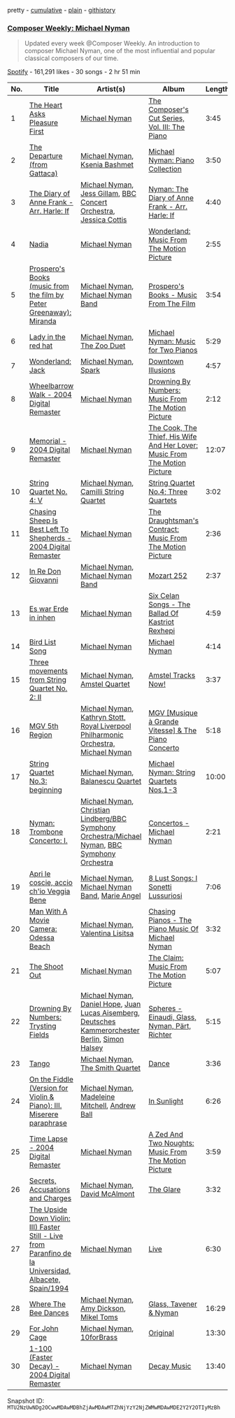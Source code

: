 pretty - [cumulative](/playlists/cumulative/37i9dQZF1DX21bRPJuEN7r.md) - [plain](/playlists/plain/37i9dQZF1DX21bRPJuEN7r) - [githistory](https://github.githistory.xyz/mackorone/spotify-playlist-archive/blob/main/playlists/plain/37i9dQZF1DX21bRPJuEN7r)

### [Composer Weekly: Michael Nyman](https://open.spotify.com/playlist/37i9dQZF1DX21bRPJuEN7r)

> Updated every week @Composer Weekly\. An introduction to composer Michael Nyman, one of the most influential and popular classical composers of our time.

[Spotify](https://open.spotify.com/user/spotify) - 161,291 likes - 30 songs - 2 hr 51 min

| No. | Title | Artist(s) | Album | Length |
|---|---|---|---|---|
| 1 | [The Heart Asks Pleasure First](https://open.spotify.com/track/6XbejJOw5nDizAauzz4j7t) | [Michael Nyman](https://open.spotify.com/artist/2LvhyFvUCDJ7gFuEBOcrM8) | [The Composer's Cut Series, Vol\. III: The Piano](https://open.spotify.com/album/5AG54kJdduh6tVuoLYd1vp) | 3:45 |
| 2 | [The Departure \(from Gattaca\)](https://open.spotify.com/track/0IrWnNhCNPwG2KpEDWly5S) | [Michael Nyman](https://open.spotify.com/artist/2LvhyFvUCDJ7gFuEBOcrM8), [Ksenia Bashmet](https://open.spotify.com/artist/6e51lWcUBDM5LF0XPePQop) | [Michael Nyman: Piano Collection](https://open.spotify.com/album/3njZbXaECvhLu5f2qRsWxL) | 3:50 |
| 3 | [The Diary of Anne Frank \- Arr\. Harle: If](https://open.spotify.com/track/0k7INMOvaXEMmUMHNA26YK) | [Michael Nyman](https://open.spotify.com/artist/2LvhyFvUCDJ7gFuEBOcrM8), [Jess Gillam](https://open.spotify.com/artist/41OHse5xHr1E6wceODGrPB), [BBC Concert Orchestra](https://open.spotify.com/artist/3dIPaddbWppnquuPkcYVDg), [Jessica Cottis](https://open.spotify.com/artist/47Slf02gu2TPZk3H1UbQJT) | [Nyman: The Diary of Anne Frank \- Arr\. Harle: If](https://open.spotify.com/album/2eqwUh1pNk0HX4EhoT43Vc) | 4:40 |
| 4 | [Nadia](https://open.spotify.com/track/1C12oDSSTMt7MFZbSUpTb4) | [Michael Nyman](https://open.spotify.com/artist/2LvhyFvUCDJ7gFuEBOcrM8) | [Wonderland: Music From The Motion Picture](https://open.spotify.com/album/1MfpRNWG6KKOWU4Is2EVhb) | 2:55 |
| 5 | [Prospero's Books \(music from the film by Peter Greenaway\): Miranda](https://open.spotify.com/track/2iX8zqB9B0NehzLv3oMYGb) | [Michael Nyman](https://open.spotify.com/artist/2LvhyFvUCDJ7gFuEBOcrM8), [Michael Nyman Band](https://open.spotify.com/artist/7zejo99XCAwPzycPCCaoM8) | [Prospero's Books \- Music From The Film](https://open.spotify.com/album/7BHMkZ9PDLFk2AKIpD74FF) | 3:54 |
| 6 | [Lady in the red hat](https://open.spotify.com/track/7wZ6axu9cim14eFi5Oc8Du) | [Michael Nyman](https://open.spotify.com/artist/2LvhyFvUCDJ7gFuEBOcrM8), [The Zoo Duet](https://open.spotify.com/artist/4L2UJfckyEjJhDUJSBIh9A) | [Michael Nyman: Music for Two Pianos](https://open.spotify.com/album/5rZgZIxRmacWRS9gqs4TOE) | 5:29 |
| 7 | [Wonderland: Jack](https://open.spotify.com/track/3JTxx7S7UUtnYce4nZUw48) | [Michael Nyman](https://open.spotify.com/artist/2LvhyFvUCDJ7gFuEBOcrM8), [Spark](https://open.spotify.com/artist/3sIOuYma5E6SlVQeuDnEif) | [Downtown Illusions](https://open.spotify.com/album/1ehrYpJWWIX0yE8Y2R3vUH) | 4:57 |
| 8 | [Wheelbarrow Walk \- 2004 Digital Remaster](https://open.spotify.com/track/35xJCVXi5rfEj7SwbiNoF5) | [Michael Nyman](https://open.spotify.com/artist/2LvhyFvUCDJ7gFuEBOcrM8) | [Drowning By Numbers: Music From The Motion Picture](https://open.spotify.com/album/1xbql7auxb9hh3RESAvY2G) | 2:12 |
| 9 | [Memorial \- 2004 Digital Remaster](https://open.spotify.com/track/57J6yZSA0i7t38KYSOW8Kf) | [Michael Nyman](https://open.spotify.com/artist/2LvhyFvUCDJ7gFuEBOcrM8) | [The Cook, The Thief, His Wife And Her Lover: Music From The Motion Picture](https://open.spotify.com/album/5ae9t6QD6On3MGmZVncuAn) | 12:07 |
| 10 | [String Quartet No\. 4: V](https://open.spotify.com/track/6X0FcYT6LJUgLx6gV8oYRf) | [Michael Nyman](https://open.spotify.com/artist/2LvhyFvUCDJ7gFuEBOcrM8), [Camilli String Quartet](https://open.spotify.com/artist/2f5BSiiigpWAIzBgdYdnPa) | [String Quartet No.4; Three Quartets](https://open.spotify.com/album/4ee8wp1YX6gPkdfWVJlGqY) | 3:02 |
| 11 | [Chasing Sheep Is Best Left To Shepherds \- 2004 Digital Remaster](https://open.spotify.com/track/0feTlhjFos3fCI03QjbflE) | [Michael Nyman](https://open.spotify.com/artist/2LvhyFvUCDJ7gFuEBOcrM8) | [The Draughtsman's Contract: Music From The Motion Picture](https://open.spotify.com/album/0Hx7sgF7I25yiGuae8CRpx) | 2:36 |
| 12 | [In Re Don Giovanni](https://open.spotify.com/track/7CdRIhBdjYGZRj0WChVYjN) | [Michael Nyman](https://open.spotify.com/artist/2LvhyFvUCDJ7gFuEBOcrM8), [Michael Nyman Band](https://open.spotify.com/artist/7zejo99XCAwPzycPCCaoM8) | [Mozart 252](https://open.spotify.com/album/5Pp0wGqkfVa6DBNjGW6Mb4) | 2:37 |
| 13 | [Es war Erde in inhen](https://open.spotify.com/track/642hvQMqgGK2pUfQoNkAnN) | [Michael Nyman](https://open.spotify.com/artist/2LvhyFvUCDJ7gFuEBOcrM8) | [Six Celan Songs \- The Ballad Of Kastriot Rexhepi](https://open.spotify.com/album/56ixqfKFjCl5KO3VLtwEDf) | 4:59 |
| 14 | [Bird List Song](https://open.spotify.com/track/0ifiYqMY5p9LxrmOaM1msy) | [Michael Nyman](https://open.spotify.com/artist/2LvhyFvUCDJ7gFuEBOcrM8) | [Michael Nyman](https://open.spotify.com/album/1vAvONi0zEwabmFBHMdevs) | 4:14 |
| 15 | [Three movements from String Quartet No\. 2: II](https://open.spotify.com/track/5CHe38VmJs9BN4HhrJUPmo) | [Michael Nyman](https://open.spotify.com/artist/2LvhyFvUCDJ7gFuEBOcrM8), [Amstel Quartet](https://open.spotify.com/artist/3CaGjtznVOf2mQYeX1dTdX) | [Amstel Tracks Now!](https://open.spotify.com/album/33CGzGO2J9Ngkfj48hRFfL) | 3:37 |
| 16 | [MGV 5th Region](https://open.spotify.com/track/39VaabCoNvsLAQa7bJuznR) | [Michael Nyman](https://open.spotify.com/artist/2LvhyFvUCDJ7gFuEBOcrM8), [Kathryn Stott, Royal Liverpool Philharmonic Orchestra, Michael Nyman](https://open.spotify.com/artist/69L9jRHcv9TVQap3n5d4Zv) | [MGV \[Musique à Grande Vitesse\] & The Piano Concerto](https://open.spotify.com/album/5nlJr0gKcq9FS296dxzVOy) | 5:18 |
| 17 | [String Quartet No.3: beginning](https://open.spotify.com/track/0G0csq2Lv1MiAF9jooFXoT) | [Michael Nyman](https://open.spotify.com/artist/2LvhyFvUCDJ7gFuEBOcrM8), [Balanescu Quartet](https://open.spotify.com/artist/39nJA4NmdZE5sJecB0zjXY) | [Michael Nyman: String Quartets Nos.1\-3](https://open.spotify.com/album/6APXUBl0BHC5BXoNFhm3Bd) | 10:00 |
| 18 | [Nyman: Trombone Concerto: I.](https://open.spotify.com/track/76FZapkeZSuhrQsxVZKTrX) | [Michael Nyman](https://open.spotify.com/artist/2LvhyFvUCDJ7gFuEBOcrM8), [Christian Lindberg/BBC Symphony Orchestra/Michael Nyman](https://open.spotify.com/artist/5SEI4PWuqO5h9XaQIOkXzL), [BBC Symphony Orchestra](https://open.spotify.com/artist/23BiSNXm5UaRFuusoWisYO) | [Concertos \- Michael Nyman](https://open.spotify.com/album/67hyFsfquPWfaMt2ZyXjUO) | 2:21 |
| 19 | [Apri le coscie, accio ch'io Veggia Bene](https://open.spotify.com/track/2YTzRKGyaOqIcY3l6fnSYy) | [Michael Nyman](https://open.spotify.com/artist/2LvhyFvUCDJ7gFuEBOcrM8), [Michael Nyman Band](https://open.spotify.com/artist/7zejo99XCAwPzycPCCaoM8), [Marie Angel](https://open.spotify.com/artist/2jcj8VZu41vKLFhjKlUK8U) | [8 Lust Songs: I Sonetti Lussuriosi](https://open.spotify.com/album/6J4RuVlZJXlU2bzD1AzO29) | 7:06 |
| 20 | [Man With A Movie Camera: Odessa Beach](https://open.spotify.com/track/5iicDOJrHyBfaV06yHRIJQ) | [Michael Nyman](https://open.spotify.com/artist/2LvhyFvUCDJ7gFuEBOcrM8), [Valentina Lisitsa](https://open.spotify.com/artist/0gOrXuu1vCBXe3pwTyb5Ca) | [Chasing Pianos \- The Piano Music Of Michael Nyman](https://open.spotify.com/album/3IfV4HTqOGTPRSP7QJo74O) | 3:32 |
| 21 | [The Shoot Out](https://open.spotify.com/track/7pUGrbrIwxeOob9bOGKiAM) | [Michael Nyman](https://open.spotify.com/artist/2LvhyFvUCDJ7gFuEBOcrM8) | [The Claim: Music From The Motion Picture](https://open.spotify.com/album/3BTrel19tt1w2sPqHrxKvC) | 5:07 |
| 22 | [Drowning By Numbers: Trysting Fields](https://open.spotify.com/track/1bprxjduTrrIfza1RBbA9K) | [Michael Nyman](https://open.spotify.com/artist/2LvhyFvUCDJ7gFuEBOcrM8), [Daniel Hope](https://open.spotify.com/artist/59r5UU2HOytn9V5uMZ5Vur), [Juan Lucas Aisemberg](https://open.spotify.com/artist/3cBmv9eAEEr606GnD1q7fM), [Deutsches Kammerorchester Berlin](https://open.spotify.com/artist/6MOokA8GHsPYpyNGc8Rz2f), [Simon Halsey](https://open.spotify.com/artist/4Ip1bpjhIV8RKLDuKB0N2L) | [Spheres \- Einaudi, Glass, Nyman, Pärt, Richter](https://open.spotify.com/album/3fgv2psQv8GMNdHh9Q1WQM) | 5:15 |
| 23 | [Tango](https://open.spotify.com/track/3K0JgBbth0rus10RvYU1bY) | [Michael Nyman](https://open.spotify.com/artist/2LvhyFvUCDJ7gFuEBOcrM8), [The Smith Quartet](https://open.spotify.com/artist/5ezYVqpTT1oJ9iCsPD1HjH) | [Dance](https://open.spotify.com/album/2H82JDReOTBEGSATt0nzBz) | 3:36 |
| 24 | [On the Fiddle \(Version for Violin & Piano\): III\. Miserere paraphrase](https://open.spotify.com/track/2EUzJL9pzLVDhuabWhrIaj) | [Michael Nyman](https://open.spotify.com/artist/2LvhyFvUCDJ7gFuEBOcrM8), [Madeleine Mitchell](https://open.spotify.com/artist/0KLDM2yLtC8DjicCNFqA2S), [Andrew Ball](https://open.spotify.com/artist/7iPu1CkeJW6r5lKNrgNXV5) | [In Sunlight](https://open.spotify.com/album/58zIjW3opdmeSwOwRyr32F) | 6:26 |
| 25 | [Time Lapse \- 2004 Digital Remaster](https://open.spotify.com/track/46nGZiLgYne58YlNriFQ2i) | [Michael Nyman](https://open.spotify.com/artist/2LvhyFvUCDJ7gFuEBOcrM8) | [A Zed And Two Noughts: Music From The Motion Picture](https://open.spotify.com/album/1OpHbQGLIS9FWRL7xTciOv) | 3:59 |
| 26 | [Secrets, Accusations and Charges](https://open.spotify.com/track/6lQ5XJZ25n2zdSRh0IwOZ5) | [Michael Nyman](https://open.spotify.com/artist/2LvhyFvUCDJ7gFuEBOcrM8), [David McAlmont](https://open.spotify.com/artist/0gESIlqqih6ExRqNxMJ1wE) | [The Glare](https://open.spotify.com/album/0iao1o1yU8PwUytHUh6X7L) | 3:32 |
| 27 | [The Upside Down Violin: III\) Faster Still \- Live from Paranfino de la Universidad, Albacete, Spain/1994](https://open.spotify.com/track/0DgUjLdVkqWfKnQZRBkkZf) | [Michael Nyman](https://open.spotify.com/artist/2LvhyFvUCDJ7gFuEBOcrM8) | [Live](https://open.spotify.com/album/2ttdIFKfjC7p5cdGsC2VlZ) | 6:30 |
| 28 | [Where The Bee Dances](https://open.spotify.com/track/68vEMGRvMQT8ejZBpVeewq) | [Michael Nyman](https://open.spotify.com/artist/2LvhyFvUCDJ7gFuEBOcrM8), [Amy Dickson](https://open.spotify.com/artist/3jCy6dMGBsf8Bt8fKD11Ty), [Mikel Toms](https://open.spotify.com/artist/09xCg4QvRlI7zvytpqLe4z) | [Glass, Tavener & Nyman](https://open.spotify.com/album/1VnVVitP8jFBZBtrVtHvCD) | 16:29 |
| 29 | [For John Cage](https://open.spotify.com/track/295gcxdegIVDPF9fgcYm26) | [Michael Nyman](https://open.spotify.com/artist/2LvhyFvUCDJ7gFuEBOcrM8), [10forBrass](https://open.spotify.com/artist/57JzJiIE2CYoPYrZlnDnTe) | [Original](https://open.spotify.com/album/6GaGdGay5Qdv1q6wFn1i6x) | 13:30 |
| 30 | [1\-100 \(Faster Decay\) \- 2004 Digital Remaster](https://open.spotify.com/track/3JWf3frknOGCKpzJ0Exvtx) | [Michael Nyman](https://open.spotify.com/artist/2LvhyFvUCDJ7gFuEBOcrM8) | [Decay Music](https://open.spotify.com/album/2VgidtSkBPnlYixgdIUCDn) | 13:40 |

Snapshot ID: `MTU2NzUwNDg2OCwwMDAwMDBhZjAwMDAwMTZhNjYzY2NjZWMwMDAwMDE2Y2Y2OTIyMzBh`